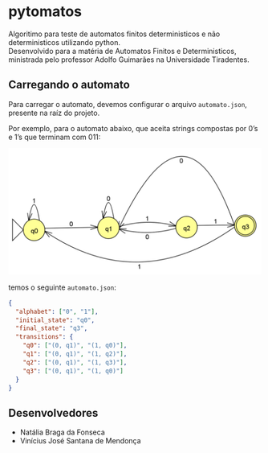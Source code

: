 # pytomatos

Algoritimo para teste de automatos finitos deterministicos e não deterministicos utilizando python.  
Desenvolvido para a matéria de Automatos Finitos e Deterministicos, ministrada pelo professor Adolfo Guimarães na Universidade Tiradentes.

## Carregando o automato

Para carregar o automato, devemos configurar o arquivo `automato.json`, presente na raíz do projeto.

Por exemplo, para o automato abaixo, que aceita strings compostas por 0’s e 1’s que terminam com 011:

![Automato Exemplo](exemplo.png)

temos o seguinte `automato.json`:
```json
{
  "alphabet": ["0", "1"],
  "initial_state": "q0",
  "final_state": "q3",
  "transitions": {
    "q0": ["(0, q1)", "(1, q0)"],
    "q1": ["(0, q1)", "(1, q2)"],
    "q2": ["(0, q1)", "(1, q3)"],
    "q3": ["(0, q1)", "(1, q0)"]
  }
}
```

## Desenvolvedores

- Natália Braga da Fonseca  
- Vinícius José Santana de Mendonça
